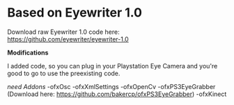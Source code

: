 Based on Eyewriter 1.0
==============

Download raw Eyewriter 1.0 code here: https://github.com/eyewriter/eyewriter-1.0

**Modifications**

I added code, so you can plug in your Playstation Eye Camera and you're good to go to use the preexisting code.

*need Addons*
-ofxOsc
-ofxXmlSettings
-ofxOpenCv
-ofxPS3EyeGrabber (Download here: https://github.com/bakercp/ofxPS3EyeGrabber)
-ofxKinect